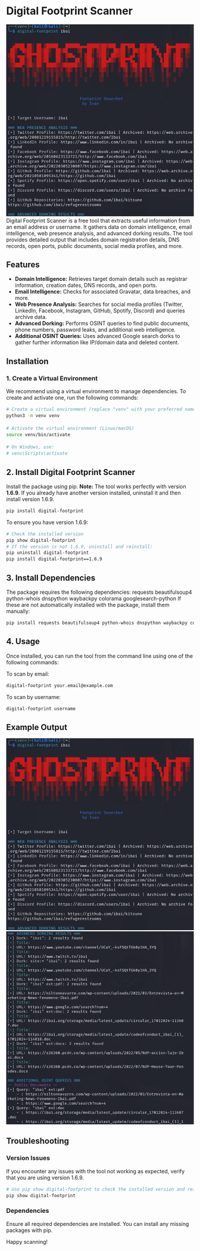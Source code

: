 # Digital Footprint Scanner
![Descripción de la imagen](Example/img1.png)
Digital Footprint Scanner is a free tool that extracts useful information from an email address or username. It gathers data on domain intelligence, email intelligence, web presence analysis, and advanced dorking results. The tool provides detailed output that includes domain registration details, DNS records, open ports, public documents, social media profiles, and more.

## Features

- **Domain Intelligence:** Retrieves target domain details such as registrar information, creation dates, DNS records, and open ports.
- **Email Intelligence:** Checks for associated Gravatar, data breaches, and more.
- **Web Presence Analysis:** Searches for social media profiles (Twitter, LinkedIn, Facebook, Instagram, GitHub, Spotify, Discord) and queries archive data.
- **Advanced Dorking:** Performs OSINT queries to find public documents, phone numbers, password leaks, and additional web intelligence.
- **Additional OSINT Queries:** Uses advanced Google search dorks to gather further information like IP/domain data and deleted content.

## Installation

### 1. Create a Virtual Environment

We recommend using a virtual environment to manage dependencies. To create and activate one, run the following commands:

```bash
# Create a virtual environment (replace "venv" with your preferred name)
python3 -m venv venv

# Activate the virtual environment (Linux/macOS)
source venv/bin/activate

# On Windows, use:
# venv\Scripts\activate
```
## 2. Install Digital Footprint Scanner

Install the package using pip. **Note:** The tool works perfectly with version **1.6.9**. If you already have another version installed, uninstall it and then install version 1.6.9.

```bash
pip install digital-footprint
```
To ensure you have version 1.6.9:
```bash
# Check the installed version
pip show digital-footprint
# If the version is not 1.6.9, uninstall and reinstall:
pip uninstall digital-footprint
pip install digital-footprint==1.6.9
```

## 3. Install Dependencies
The package requires the following dependencies:
requests
beautifulsoup4
python-whois
dnspython
waybackpy
colorama
googlesearch-python
If these are not automatically installed with the package, install them manually:
```bash
pip install requests beautifulsoup4 python-whois dnspython waybackpy colorama googlesearch-python
```

## 4. Usage
Once installed, you can run the tool from the command line using one of the following commands:

To scan by email:
```bash
digital-footprint your.email@example.com
```
To scan by username:
```bash
digital-footprint username
```
## Example Output
![Descripción de la imagen](Example/img1.png)
![Descripción de la imagen](Example/img2.png)
## Troubleshooting
### Version Issues
If you encounter any issues with the tool not working as expected, verify that you are using version 1.6.9. 
```bash
# Use pip show digital-footprint to check the installed version and reinstall as shown above if necessary.
pip show digital-footprint
```
### Dependencies
Ensure all required dependencies are installed. You can install any missing packages with pip.

Happy scanning!
